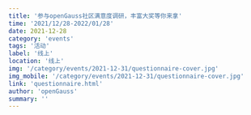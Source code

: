 ```yaml
---
title: '参与openGauss社区满意度调研，丰富大奖等你来拿'
time: '2021/12/28-2022/01/28'
date: 2021-12-28
category: 'events'
tags: '活动'
label: '线上'
location: '线上'
img: '/category/events/2021-12-31/questionnaire-cover.jpg'
img_mobile: '/category/events/2021-12-31/questionnaire-cover.jpg'
link: 'questionnaire.html'
author: 'openGauss'
summary: ''
---
```

